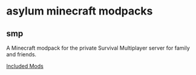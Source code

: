 # asylum minecraft modpacks

## smp

A Minecraft modpack for the private Survival Multiplayer server for family and friends.

[Included Mods](main/README.md)
